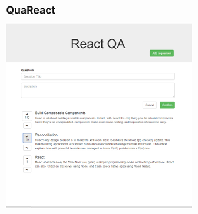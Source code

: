 # QuaReact

![image](https://raw.githubusercontent.com/wcyz666/myQuaReact/efd8608a78ab9df2573d86a2f60462e2a43589f7/snapshot/QuaReact.png)